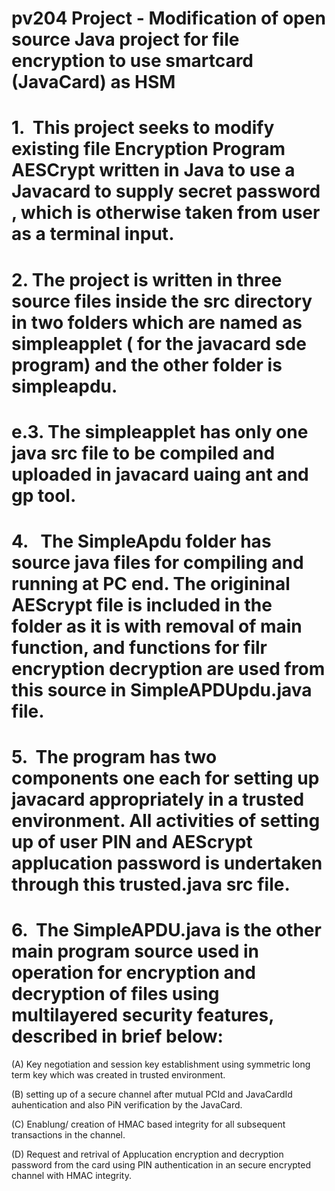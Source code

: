 # pv204 Project - Modification of open source Java project for file encryption to use smartcard (JavaCard) as HSM 

# 1.  This project seeks to modify existing file Encryption Program AESCrypt written in Java to use a Javacard to supply secret password , which is otherwise taken from user as a terminal input.

# 2. The project is written in three source files inside the src directory in two folders which are named as simpleapplet ( for the javacard sde program) and the other folder is simpleapdu.

# e.3. The simpleapplet has only one java src file to be compiled and uploaded in javacard uaing ant and gp tool.

# 4.   The SimpleApdu folder has source java files for compiling and running at PC end. The origininal AEScrypt file is included in the folder as it is with removal of main function, and functions for filr encryption decryption are used from this source in SimpleAPDUpdu.java file.

# 5.  The program has two components one each for setting up javacard appropriately in a trusted environment. All activities of setting up of user PIN and AEScrypt applucation password is undertaken through this trusted.java src file. 

# 6.  The SimpleAPDU.java is the other main program source used in operation for encryption and decryption of files using multilayered security features, described in brief below:

(A) Key negotiation and session key establishment using symmetric long term key which was created in trusted environment.

(B) setting up of a secure channel after mutual PCId and JavaCardId auhentication and also PiN verification by the JavaCard.

(C) Enablung/ creation of HMAC based integrity for all subsequent transactions in the channel.

(D) Request and retrival of Applucation encryption and decryption password from the card using PIN authentication in an secure encrypted channel with HMAC integrity.
